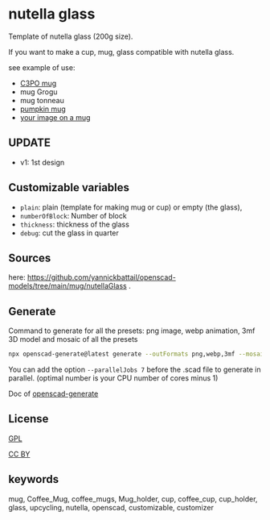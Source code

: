 
# nutella glass

Template of nutella glass (200g size).

If you want to make a cup, mug, glass compatible with nutella glass.

see example of use:

- [C3PO mug](https://www.thingiverse.com/thing:6296440)
- mug Grogu
- mug tonneau
- [pumpkin mug](https://www.thingiverse.com/thing:6274402)
- [your image on a mug](https://www.thingiverse.com/thing:5560224)


## UPDATE

- v1: 1st design

## Customizable variables

- `plain`: plain (template for making mug or cup) or empty (the glass),
- `numberOfBlock`: Number of block
- `thickness`: thickness of the glass
- `debug`: cut the glass in quarter

## Sources

here: https://github.com/yannickbattail/openscad-models/tree/main/mug/nutellaGlass .

## Generate

Command to generate for all the presets: png image, webp animation, 3mf 3D model and mosaic of all the presets

```bash
npx openscad-generate@latest generate --outFormats png,webp,3mf --mosaicFormat 3,3 --configFile ../globalConfig.yaml ./nutellaGlass.scad
```

You can add the option `--parallelJobs 7` before the .scad file to generate in parallel. (optimal number is your CPU number of cores minus 1)

Doc of [openscad-generate](https://github.com/yannickbattail/openscad-generate)

## License

[GPL](https://www.gnu.org/licenses/gpl-3.0.html)

[CC BY](https://creativecommons.org/licenses/by/4.0/)

## keywords

mug, Coffee_Mug, coffee_mugs, Mug_holder, cup, coffee_cup, cup_holder, glass, upcycling, nutella, openscad, customizable, customizer
